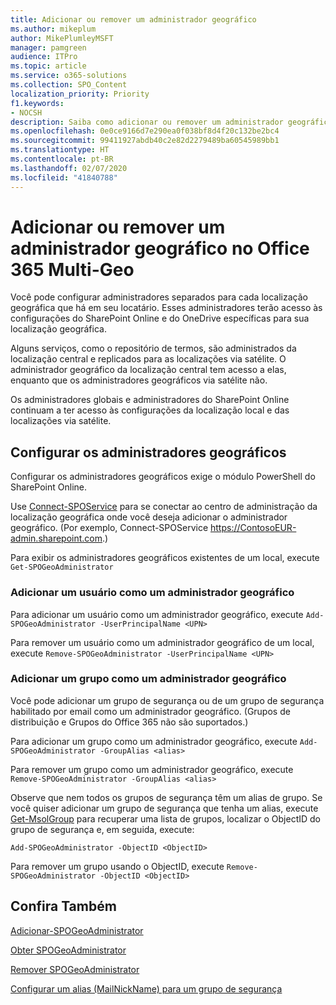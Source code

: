 ```yaml
---
title: Adicionar ou remover um administrador geográfico
ms.author: mikeplum
author: MikePlumleyMSFT
manager: pamgreen
audience: ITPro
ms.topic: article
ms.service: o365-solutions
ms.collection: SPO_Content
localization_priority: Priority
f1.keywords:
- NOCSH
description: Saiba como adicionar ou remover um administrador geográfica no Office 365 Multi-Geo.
ms.openlocfilehash: 0e0ce9166d7e290ea0f038bf8d4f20c132be2bc4
ms.sourcegitcommit: 99411927abdb40c2e82d2279489ba60545989bb1
ms.translationtype: HT
ms.contentlocale: pt-BR
ms.lasthandoff: 02/07/2020
ms.locfileid: "41840788"
---
```

# <a name="add-or-remove-a-geo-administrator-in-office-365-multi-geo"></a>Adicionar ou remover um administrador geográfico no Office 365 Multi-Geo

Você pode configurar administradores separados para cada localização geográfica que há em seu locatário. Esses administradores terão acesso às configurações do SharePoint Online e do OneDrive específicas para sua localização geográfica.

Alguns serviços, como o repositório de termos, são administrados da localização central e replicados para as localizações via satélite. O administrador geográfico da localização central tem acesso a elas, enquanto que os administradores geográficos via satélite não.

Os administradores globais e administradores do SharePoint Online continuam a ter acesso às configurações da localização local e das localizações via satélite.

## <a name="configuring-geo-administrators"></a>Configurar os administradores geográficos

Configurar os administradores geográficos exige o módulo PowerShell do SharePoint Online.

Use [Connect-SPOService](https://docs.microsoft.com/powershell/module/sharepoint-online/Connect-SPOService) para se conectar ao centro de administração da localização geográfica onde você deseja adicionar o administrador geográfico. (Por exemplo, Connect-SPOService  https://ContosoEUR-admin.sharepoint.com.)

Para exibir os administradores geográficos existentes de um local, execute `Get-SPOGeoAdministrator`

### <a name="adding-a-user-as-a-geo-admin"></a>Adicionar um usuário como um administrador geográfico

Para adicionar um usuário como um administrador geográfico, execute `Add-SPOGeoAdministrator -UserPrincipalName <UPN>`

Para remover um usuário como um administrador geográfico de um local, execute  `Remove-SPOGeoAdministrator -UserPrincipalName <UPN>`

### <a name="adding-a-group-as-a-geo-admin"></a>Adicionar um grupo como um administrador geográfico

Você pode adicionar um grupo de segurança ou de um grupo de segurança habilitado por email como um administrador geográfico. (Grupos de distribuição e Grupos do Office 365 não são suportados.)

Para adicionar um grupo como um administrador geográfico, execute `Add-SPOGeoAdministrator -GroupAlias <alias>`

Para remover um grupo como um administrador geográfico, execute `Remove-SPOGeoAdministrator -GroupAlias <alias>`

Observe que nem todos os grupos de segurança têm um alias de grupo. Se você quiser adicionar um grupo de segurança que tenha um alias, execute [Get-MsolGroup](https://docs.microsoft.com/powershell/module/msonline/get-msolgroup) para recuperar uma lista de grupos, localizar o ObjectID do grupo de segurança e, em seguida, execute:

`Add-SPOGeoAdministrator -ObjectID <ObjectID>`

Para remover um grupo usando o ObjectID, execute `Remove-SPOGeoAdministrator -ObjectID <ObjectID>`

## <a name="see-also"></a>Confira Também

[Adicionar-SPOGeoAdministrator](https://docs.microsoft.com/powershell/module/sharepoint-online/add-spogeoadministrator)

[Obter SPOGeoAdministrator](https://docs.microsoft.com/powershell/module/sharepoint-online/get-spogeoadministrator)

[Remover SPOGeoAdministrator](https://docs.microsoft.com/powershell/module/sharepoint-online/remove-spogeoadministrator)

[Configurar um alias (MailNickName) para um grupo de segurança](https://docs.microsoft.com/powershell/module/azuread/set-azureadgroup)
